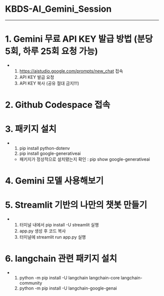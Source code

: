 # KBDS-AI_Gemini_Session
--------
# 1. Gemini 무료 API KEY 발급 방법 (분당 5회, 하루 25회 요청 가능)
- 1) https://aistudio.google.com/prompts/new_chat 접속
  2) API KEY 발급 요청
  3) API KEY 복사 (공유 절대 금지!!!)
 
# 2. Github Codespace 접속

# 3. 패키지 설치
- 1) pip install python-dotenv
  2) pip install google-generativeai
    - 패키지가 정상적으로 설치됐는지 확인 : pip show google-generativeai
# 4. Gemini 모델 사용해보기

# 5. Streamlit 기반의 나만의 챗봇 만들기
- 1) 터미널 내에서 pip install -U streamlit 실행
  2) app.py 생성 후 코드 복사
  3) 터미널에 streamlit run app.py 실행
 
# 6. langchain 관련 패키지 설치
- 1) python -m pip install -U langchain langchain-core langchain-community
  2) python -m pip install -U langchain-google-genai
